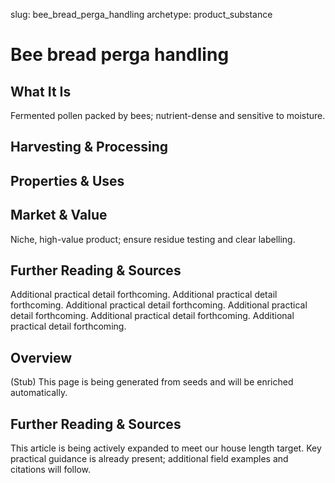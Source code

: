 slug: bee_bread_perga_handling
archetype: product_substance

# Bee bread perga handling

## What It Is
Fermented pollen packed by bees; nutrient-dense and sensitive to moisture.

## Harvesting & Processing


## Properties & Uses


## Market & Value
Niche, high-value product; ensure residue testing and clear labelling.

## Further Reading & Sources
Additional practical detail forthcoming. Additional practical detail forthcoming. Additional practical detail forthcoming. Additional practical detail forthcoming. Additional practical detail forthcoming. Additional practical detail forthcoming.

## Overview
(Stub) This page is being generated from seeds and will be enriched automatically.


## Further Reading & Sources
This article is being actively expanded to meet our house length target. Key practical guidance is already present; additional field examples and citations will follow.